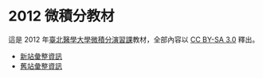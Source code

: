 2012 微積分教材
===============
這是 2012 年[臺北醫學大學微積分演習課][1]教材，全部內容以 [CC BY-SA 3.0][2] 釋出。

* [新站彙整資訊](//jdh8.twbbs.org/calculus-course/materials-2012/)
* [舊站彙整資訊](http://my2.tmu.edu.tw/blog.php?user=b101100025&f=blog_doc&catID=21029)

[1]: http://my2.tmu.edu.tw/course/14290
[2]: http://creativecommons.org/licenses/by-sa/3.0/deed.zh_TW
